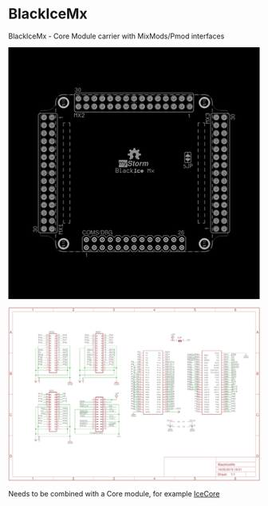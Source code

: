 # BlackIceMx
BlackIceMx - Core Module carrier with MixMods/Pmod interfaces

![BlackIce Mx](https://github.com/folknology/BlackIceMx/blob/master/cad/BlackIceMx.png)

![BlackIceMx Schematic](https://github.com/folknology/BlackIceMx/blob/master/cad/BlackIceMx-schematic.png)

Needs to be combined with a Core module, for example [IceCore](https://github.com/folknology/IceCore)

